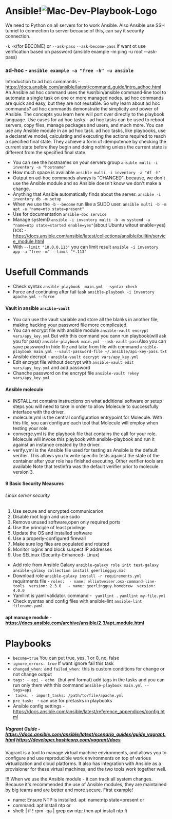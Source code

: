 # Ansible!![Mac-Dev-Playbook-Logo](https://github.com/ngdimitrov/ansible/assets/73880661/985b31f5-a98b-44cf-b437-588b80e556eb)



We need to Python on all servers for to work Ansible. Also Ansible use SSH tunnel to connection to server because of this, can say it security connection.

`-k` `-K`(for BECOME) or `--ask-pass` `--ask-become-pass` if want ot use verification based on password (ansible example -m ping -u root --ask-pass)

### ad-hoc - `ansible example -a "free -h" -u ansible`
Introduction to ad hoc commands - https://docs.ansible.com/ansible/latest/command_guide/intro_adhoc.html
An Ansible ad hoc command uses the /usr/bin/ansible command-line tool to automate a single task on one or more managed nodes. ad hoc commands are quick and easy, but they are not reusable. So why learn about ad hoc commands? ad hoc commands demonstrate the simplicity and power of Ansible. The concepts you learn here will port over directly to the playbook language.
Use cases for ad hoc tasks -
ad hoc tasks can be used to reboot servers, copy files, manage packages and users, and much more. You can use any Ansible module in an ad hoc task. ad hoc tasks, like playbooks, use a declarative model, calculating and executing the actions required to reach a specified final state. They achieve a form of idempotence by checking the current state before they begin and doing nothing unless the current state is different from the specified final state.

- You can see the hostnames on your servers group `ansible multi -i inventory -a "hostname"`
- How much space is available `ansible multi -i inventory -a "df -h"`
- Output on ad-hoc commands always is "CHANGED", because, we don't use the Ansible module and so Ansible doesn't know we don't make a change.
- Аnything that Ansible automatically finds about the server. `ansible -i inventory db -m setup`
- When we use the `-b` `--become` run like a SUDO user.   `ansible multi -b -m apt -a "name=ntp state=present"`
- Use for documentation `ansible-doc service` 
- Manage systemD `ansible -i inventory multi -b -m systemd -a "name=ntp state=started enable=yes"`(about Ubuntu witout enable=yes) DOC -  https://docs.ansible.com/ansible/latest/collections/ansible/builtin/service_module.html
-  With `--limit "10.0.0.113"` you can limit result `ansible -i inventory app -a "free -m" --limit "*.113"`
# Usefull Commands
-  Check syntax `ansible-playbook  main.yml --syntax-check`
-  Force and continuing after fail task ` ansible-playbook -i inventory apache.yml --force `
#### Vault in ansible `ansible-vault` 
- You can use the vault variable and store all the blanks in another file, making hacking your password file more complicated.
-  You can encrypt file with ansible module `ansible-vault encrypt vars/apy_key.yml` But with this command you cann run playbook(will ask you for pass) `ansible-playbook main.yml --ask-vault-pass`Also you can save password in hide file and take from file with command `ansible-playbook main.yml --vault-password-file ~/.ansible/api-key-pass.txt` 
-  Ansible decrypt - `ansible-vault decrypt vars/apy_key.yml`
-  Edit encrypt file without decrypt with `ansible-vault edit vars/apy_key.yml` and add password
-  Chanche password on the encrypt file `ansible-vault rekey vars/apy_key.yml`
#### Ansible molecule
 -  INSTALL.rst contains instructions on what additional software or setup steps you will need to take in order to allow Molecule to successfully interface with the driver.
 -  molecule.yml is the central configuration entrypoint for Molecule. With this file, you can configure each tool that Molecule will employ when testing your role.
 -  converge.yml is the playbook file that contains the call for your role. Molecule will invoke this playbook with ansible-playbook and run it against an instance created by the driver.
 -  verify.yml is the Ansible file used for testing as Ansible is the default verifier. This allows you to write specific tests against the state of the container after your role has finished executing. Other verifier tools are available Note that testinfra was the default verifier prior to molecule version 3.
#### 9 Basic Security Measures
###### Linux server security
1. Use secure and encrypted communicarion
2. Disable root login and use sudo
3. Remove unused software,open only required ports
4. Use the principle of least privilege
5. Update the OS and installed software
6. Use a properly-configured firewall
7. Make sure log files are populated and rotated
8. Monitor logins and block suspect IP addresses
9. Use SELinux (Security-Enhanced- Linux)


-  Add role from Ansible Galaxy `ansible-galaxy role init test-galaxy` `ansible-galaxy collection install geerlingguy.mac` 
-  Download role `ansible-galaxy install -r requirements.yml`  requirments file - ` roles:  - name: elliotweiser.osx-command-line-tools  version: 2.3.0   - name: geerlingguy.homebrew  version: 4.0.0 `
-  Yamllint is yaml validator. command - ` yamllint .` `yamllint my-file.yml`
-  Check sysntax and config files with ansible-lint `ansible-lint filename.yaml`

#### apt manage module - https://docs.ansible.com/archive/ansible/2.3/apt_module.html

# Playbooks
- `become=true` You can put true, yes, 1 or 0, no, false
- `ignore_errors: true` If want ignore fail this task
- `changed_when:` and `failed_when:` this is custom conditions for change or not change output
- `tags: - api - echo ` (but yml format) add tags in the tasks and you can run only them with this command `ansible-playbook main.yml --tags=api` 
- ` tasks: - import_tasks: /path/to/file/apache.yml` 
-  `pre_task: `  - can use for pretasks in playbooks
-  Ansible config settings - https://docs.ansible.com/ansible/latest/reference_appendices/config.html

##### Vagrant Guide - https://docs.ansible.com/ansible/latest/scenario_guides/guide_vagrant.html   https://developer.hashicorp.com/vagrant/docs 
Vagrant is a tool to manage virtual machine environments, and allows you to configure and use reproducible work environments on top of various virtualization and cloud platforms. It also has integration with Ansible as a provisioner for these virtual machines, and the two tools work together well.

!!! When we use the Ansible module - it can track all system changes. Because it's recommended the use of Ansible modules, they are maintained by big teams and are better and more secure. First example!
- name: Ensure NTP is installed.
  apt: name:ntp state=present
    or 
- command: apt install ntp
   or
- shell: |
    if ! rpm -qa | grep qw ntp; then
      apt install ntp
      fi
   

